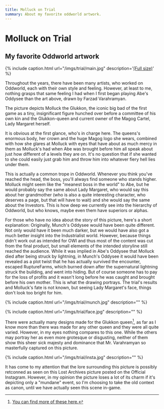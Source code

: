 ```yaml
---
title: Molluck on Trial
summary: About my favorite oddworld artwork.
---
```


# Molluck on Trial

## My favorite Oddworld artwork

{% include caption.html url="/imgs/trial/main.jpg" description='<a href="https://oddworldlibrary.net/archives/togg/_data/i/galleries/Munchs_Oddysee/Concept_Art/CAMO0072_1.jpg">(Full size)</a>' %}

Throughout the years, there have been many artists, who worked on Oddworld, each
with their own style and feeling. However, at least to me, nothing grasps that
same feeling I had when I first began playing Abe's Oddysee than the art above, drawn
by Farzad Varahramyan.

The picture depicts Molluck the Glukkon, the iconic big bad of the first game as
a tiny, insignificant figure hunched over before a committee of his own kin and
the Glukkon-queen and current owner of the Magog Cartel, Lady Margaret herself.

It is obvious at the first glance, who's in charge here. The queens's enormous
body, her crown and the huge Magog logo she wears, combined with how she glares
at Molluck with eyes that have about as much mercy in them as Molluck's had when
Abe was brought before him all speak about just how different of a levels they
are on. It's no question that if she wanted to she could easily just grab him
and throw him into whatever fiery hell lies under them.

This is actually a common trope in Oddworld. Whenever you think you've reached
the head, the boss, you'll always find someone who stands higher. Molluck might
seem like the "meanest boss in the world" to Abe, but he would probably say the
same about Lady Margaret, who would say this about her grandmother (who is also
a quite interesting character, who deserves a page, but that will have to wait)
and she would say the same about the Investors. This is how deep we currently
see into the hierarchy of Oddworld, but who knows, maybe even them have superiors
or alphas.

For those who have no idea about the story of this picture, here's a short
explanation: Originally, Munch's Oddysee would have been quite different. Not
only would have it been much darker, but we would have also got a much better
insight into the Industrialist world. However, because things didn't work out as
intended for OWI and thus most of the content was cut from the final product,
but small elements of the intended storyline still reached the audience. While
it was implied in Abe's Oddysee that Molluck died after being struck by
lightning, in Munch's Oddysee it would have been revealed as a plot twist that
he has actually survived the encounter, escaped RuptureFarms, which burned down
after the supernatural lightning struck the building, and went into hiding. But
of course someone has to pay for the loss of profits and it wasn't long before
he was caught and brought before his own mother. This is what the drawing
portrays. The trial's results and Molluck's fate is not known, but seeing Lady
Margaret's face, things don't look too bright for him.

{% include caption.html url="/imgs/trial/munch.jpg" description="" %}

{% include caption.html url="/imgs/trial/face.jpg" description="" %}

There were actually many designs made for the Glukkon queen[^1], as far as I know
more than there was made for any other queen and they were all quite varied.
However, in my eyes nothing compares to this one. While the others may portray
her as even more grotesque or disgusting, neither of them show this sheer sick
majesty and dominance that Mr. Varahramyan so masterfully captured on this picture.

{% include caption.html url="/imgs/trial/insta.jpg" description="" %}

It has come to my attention that the lore surrounding this picture is
possibly retconned as seen on this Lost Archives picture posted on the
Official Instagram. However, in my opinion the picture loses a lot of its
charm if it's depicting only a "mundane" event, so I'm choosing to take the
old context as canon, until we have actually seen this scene in-game.

[^1]: [You can find more of these here.](https://www.farzadart.com/munch)
